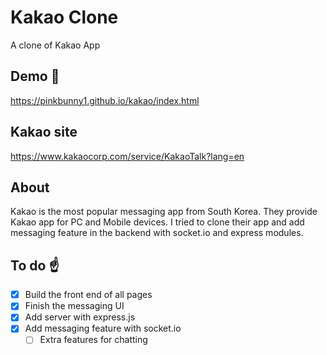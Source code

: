 # Kakao Clone
A clone of Kakao App


## Demo :cake:
https://pinkbunny1.github.io/kakao/index.html


## Kakao site
https://www.kakaocorp.com/service/KakaoTalk?lang=en


## About
Kakao is the most popular messaging app from South Korea.
They provide Kakao app for PC and Mobile devices. I tried to clone their app and add messaging feature in the backend with socket.io and express modules.


## To do :point_up:
- [x] Build the front end of all pages
- [x] Finish the messaging UI
- [x] Add server with express.js
- [x] Add messaging feature with socket.io
  - [ ] Extra features for chatting
